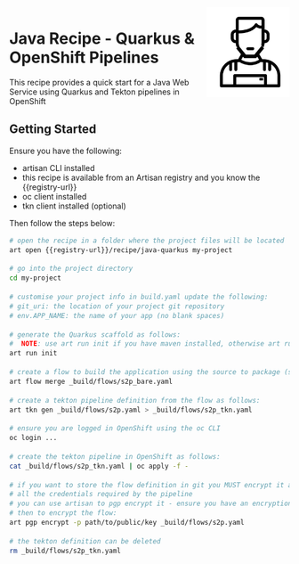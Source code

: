 <img src="https://github.com/gatblau/artisan/raw/master/artisan.png" width="150" align="right"/>

# Java Recipe - Quarkus & OpenShift Pipelines

This recipe provides a quick start for a Java Web Service using Quarkus and Tekton pipelines in OpenShift

## Getting Started

Ensure you have the following:
- artisan CLI installed
- this recipe is available from an Artisan registry and you know the {{registry-url}}
- oc client installed
- tkn client installed (optional)

Then follow the steps below:

```bash
# open the recipe in a folder where the project files will be located
art open {{registry-url}}/recipe/java-quarkus my-project

# go into the project directory
cd my-project

# customise your project info in build.yaml update the following:
# git_uri: the location of your project git repository
# env.APP_NAME: the name of your app (no blank spaces)

# generate the Quarkus scaffold as follows:
#  NOTE: use art run init if you have maven installed, otherwise art runc init
art run init

# create a flow to build the application using the source to package (s2p) template as follows:
art flow merge _build/flows/s2p_bare.yaml

# create a tekton pipeline definition from the flow as follows:
art tkn gen _build/flows/s2p.yaml > _build/flows/s2p_tkn.yaml

# ensure you are logged in OpenShift using the oc CLI
oc login ...

# create the tekton pipeline in OpenShift as follows:
cat _build/flows/s2p_tkn.yaml | oc apply -f -

# if you want to store the flow definition in git you MUST encrypt it as it contains
# all the credentials required by the pipeline
# you can use artisan to pgp encrypt it - ensure you have an encryption key pair stored in a safe place
# then to encrypt the flow:
art pgp encrypt -p path/to/public/key _build/flows/s2p.yaml

# the tekton definition can be deleted
rm _build/flows/s2p_tkn.yaml
```
